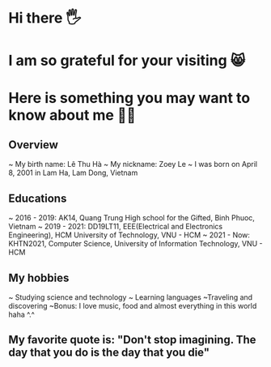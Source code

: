 # Hi there 🖐
# I am so grateful for your visiting 😸
# Here is something you may want to know about me 🐱‍💻
## Overview
~ My birth name: Lê Thu Hà
~ My nickname: Zoey Le
~ I was born on April 8, 2001 in Lam Ha, Lam Dong, Vietnam
## Educations
~ 2016 - 2019: AK14, Quang Trung High school for the Gifted, Binh Phuoc, Vietnam
~ 2019 - 2021: DD19LT11, EEE(Electrical and Electronics Engineering), HCM University of Technology, VNU - HCM
~ 2021 - Now: KHTN2021, Computer Science, University of Information Technology, VNU - HCM
## My hobbies
~ Studying science and technology
~ Learning languages
~Traveling and discovering
~Bonus: I love music, food and almost everything in this world haha ^.^
## My favorite quote is: "Don't stop imagining. The day that you do is the day that you die"

